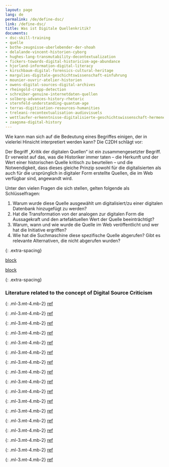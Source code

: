 ```yaml
---
layout: page
lang: de
permalink: /de/define-dsc/
link: /define-dsc/
title: Was ist Digitale Quellenkritik?
documents:
- dsc-skill-training
- quelle
- bothe-zeugnisse-uberlebender-der-shoah
- delalande-vincent-historien-cyborg
- hughes-lang-transmutability-decontextualization
- fickers-towards-digital-historicism-age-abundance
- hjorland-information-digital-literacy
- kirschbaum-digital-forensics-cultural-heritage
- margulies-digitale-geschichtswissenschaft-einfuhrung
- mounier-ouvrir-atelier-historien
- owens-digital-sources-digital-archives
- rheingold-crapp-detection
- schreiber-genuine-internetdaten-quellen
- solberg-advances-history-rhetoric
- sternfeld-understanding-quantum-age
- terras-digitisation-resources-humanities
- treleani-recontextualisation-audiovisuels
- wettlaufer-erkenntnisse-digitalisierte-geschichtswissenschaft-hermeneutischen
- zaagsma-digital-history
---
```


Wie kann man sich auf die Bedeutung eines Begriffes einigen, der in vielerlei Hinsicht interpretiert werden kann? Die C2DH schlägt vor:

<!-- more -->

Der Begriff „Kritik der digitalen Quellen“ ist ein zusammengesetzter Begriff. Er verweist auf das, was die Historiker immer taten – die Herkunft und der Wert einer historischen Quelle kritisch zu beurteilen – und die Notwendigkeit, dass dieses gleiche Prinzip sowohl für die digitalisierten als auch für die ursprünglich in digitaler Form erstellte Quellen, die im Web verfügbar sind, angewandt wird. 

Unter den vielen Fragen die sich stellen, gelten folgende als Schlüsselfragen:
1. Warum wurde diese Quelle ausgewählt um digitalisiert/zu einer digitalen Datenbank hinzugefügt zu werden?
2. Hat die Transformation von der analogen zur digitalen Form die Aussagekraft und den artefaktuellen Wert der Quelle beeinträchtigt?
3. Warum, wann und wie wurde die Quelle im Web veröffentlicht und wer hat die Initiative ergriffen?
4. Wie hat die Suchmaschine diese spezifische Quelle abgerufen? Gibt es relevante Alternativen, die nicht abgerufen wurden?

{: .extra-spacing}

[block](dsc-skill-training)

[block](quelle)

{: .extra-spacing}
### Literature related to the concept of Digital Source Criticism

{: .ml-3.mt-4.mb-2}
[ref](bothe-zeugnisse-uberlebender-der-shoah)

{: .ml-3.mt-4.mb-2}
[ref](delalande-vincent-historien-cyborg)

{: .ml-3.mt-4.mb-2}
[ref](hughes-lang-transmutability-decontextualization)

{: .ml-3.mt-4.mb-2}
[ref](fickers-towards-digital-historicism-age-abundance)

{: .ml-3.mt-4.mb-2}
[ref](hjorland-information-digital-literacy)

{: .ml-3.mt-4.mb-2}
[ref](kirschbaum-digital-forensics-cultural-heritage)

{: .ml-3.mt-4.mb-2}
[ref](margulies-digitale-geschichtswissenschaft-einfuhrung)

{: .ml-3.mt-4.mb-2}
[ref](mounier-ouvrir-atelier-historien)

{: .ml-3.mt-4.mb-2}
[ref](owens-digital-sources-digital-archives)

{: .ml-3.mt-4.mb-2}
[ref](rheingold-crapp-detection)

{: .ml-3.mt-4.mb-2}
[ref](schreiber-genuine-internetdaten-quellen)

{: .ml-3.mt-4.mb-2}
[ref](solberg-advances-history-rhetoric)

{: .ml-3.mt-4.mb-2}
[ref](sternfeld-understanding-quantum-age)

{: .ml-3.mt-4.mb-2}
[ref](terras-digitisation-resources-humanities)

{: .ml-3.mt-4.mb-2}
[ref](treleani-recontextualisation-audiovisuels)

{: .ml-3.mt-4.mb-2}
[ref](wettlaufer-erkenntnisse-digitalisierte-geschichtswissenschaft-hermeneutischen)

{: .ml-3.mt-4.mb-2}
[ref](zaagsma-digital-history)

